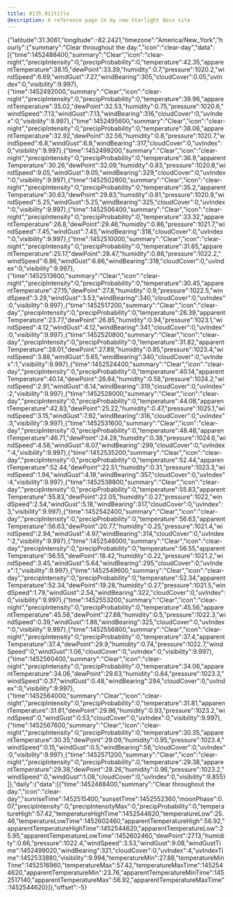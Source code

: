 ```yaml
---
title: 0135.011title
description: A reference page in my new Starlight docs site.
---
```

{"latitude":31.3061,"longitude":-82.2421,"timezone":"America/New_York","hourly":{"summary":"Clear throughout the day.","icon":"clear-day","data":[{"time":1452488400,"summary":"Clear","icon":"clear-night","precipIntensity":0,"precipProbability":0,"temperature":42.35,"apparentTemperature":38.15,"dewPoint":33.39,"humidity":0.7,"pressure":1020.2,"windSpeed":6.69,"windGust":7.27,"windBearing":305,"cloudCover":0.05,"uvIndex":0,"visibility":9.997},{"time":1452492000,"summary":"Clear","icon":"clear-night","precipIntensity":0,"precipProbability":0,"temperature":39.96,"apparentTemperature":35.02,"dewPoint":32.53,"humidity":0.75,"pressure":1020.6,"windSpeed":7.13,"windGust":7.13,"windBearing":316,"cloudCover":0,"uvIndex":0,"visibility":9.997},{"time":1452495600,"summary":"Clear","icon":"clear-night","precipIntensity":0,"precipProbability":0,"temperature":38.06,"apparentTemperature":32.92,"dewPoint":32.56,"humidity":0.8,"pressure":1020.7,"windSpeed":6.8,"windGust":6.8,"windBearing":317,"cloudCover":0,"uvIndex":0,"visibility":9.997},{"time":1452499200,"summary":"Clear","icon":"clear-night","precipIntensity":0,"precipProbability":0,"temperature":36.9,"apparentTemperature":30.26,"dewPoint":32.09,"humidity":0.83,"pressure":1020.8,"windSpeed":9.05,"windGust":9.05,"windBearing":329,"cloudCover":0,"uvIndex":0,"visibility":9.997},{"time":1452502800,"summary":"Clear","icon":"clear-night","precipIntensity":0,"precipProbability":0,"temperature":35.2,"apparentTemperature":30.63,"dewPoint":29.83,"humidity":0.81,"pressure":1020.9,"windSpeed":5.25,"windGust":5.25,"windBearing":325,"cloudCover":0,"uvIndex":0,"visibility":9.997},{"time":1452506400,"summary":"Clear","icon":"clear-night","precipIntensity":0,"precipProbability":0,"temperature":33.32,"apparentTemperature":26.8,"dewPoint":29.46,"humidity":0.86,"pressure":1021.7,"windSpeed":7.45,"windGust":7.45,"windBearing":318,"cloudCover":0,"uvIndex":0,"visibility":9.997},{"time":1452510000,"summary":"Clear","icon":"clear-night","precipIntensity":0,"precipProbability":0,"temperature":31.65,"apparentTemperature":25.17,"dewPoint":28.47,"humidity":0.88,"pressure":1022.2,"windSpeed":6.86,"windGust":6.86,"windBearing":318,"cloudCover":0,"uvIndex":0,"visibility":9.997},{"time":1452513600,"summary":"Clear","icon":"clear-night","precipIntensity":0,"precipProbability":0,"temperature":30.45,"apparentTemperature":27.15,"dewPoint":27.8,"humidity":0.9,"pressure":1022.5,"windSpeed":3.29,"windGust":3.53,"windBearing":340,"cloudCover":0,"uvIndex":0,"visibility":9.997},{"time":1452517200,"summary":"Clear","icon":"clear-day","precipIntensity":0,"precipProbability":0,"temperature":28.39,"apparentTemperature":23.77,"dewPoint":26.85,"humidity":0.94,"pressure":1023.1,"windSpeed":4.12,"windGust":4.12,"windBearing":341,"cloudCover":0,"uvIndex":0,"visibility":9.997},{"time":1452520800,"summary":"Clear","icon":"clear-day","precipIntensity":0,"precipProbability":0,"temperature":31.82,"apparentTemperature":28.01,"dewPoint":27.89,"humidity":0.85,"pressure":1023.4,"windSpeed":3.88,"windGust":5.65,"windBearing":340,"cloudCover":0,"uvIndex":1,"visibility":9.997},{"time":1452524400,"summary":"Clear","icon":"clear-day","precipIntensity":0,"precipProbability":0,"temperature":40.14,"apparentTemperature":40.14,"dewPoint":26.64,"humidity":0.58,"pressure":1024.2,"windSpeed":2.91,"windGust":6.14,"windBearing":319,"cloudCover":0,"uvIndex":2,"visibility":9.997},{"time":1452528000,"summary":"Clear","icon":"clear-day","precipIntensity":0,"precipProbability":0,"temperature":44.08,"apparentTemperature":42.83,"dewPoint":25.22,"humidity":0.47,"pressure":1025.1,"windSpeed":3.15,"windGust":7.92,"windBearing":316,"cloudCover":0,"uvIndex":3,"visibility":9.997},{"time":1452531600,"summary":"Clear","icon":"clear-day","precipIntensity":0,"precipProbability":0,"temperature":48.48,"apparentTemperature":46.71,"dewPoint":24.28,"humidity":0.38,"pressure":1024.6,"windSpeed":4.58,"windGust":6.07,"windBearing":299,"cloudCover":0,"uvIndex":4,"visibility":9.997},{"time":1452535200,"summary":"Clear","icon":"clear-day","precipIntensity":0,"precipProbability":0,"temperature":52.44,"apparentTemperature":52.44,"dewPoint":22.51,"humidity":0.31,"pressure":1023.3,"windSpeed":1.94,"windGust":4.19,"windBearing":357,"cloudCover":0,"uvIndex":4,"visibility":9.997},{"time":1452538800,"summary":"Clear","icon":"clear-day","precipIntensity":0,"precipProbability":0,"temperature":55.83,"apparentTemperature":55.83,"dewPoint":22.05,"humidity":0.27,"pressure":1022,"windSpeed":2.54,"windGust":5.18,"windBearing":317,"cloudCover":0,"uvIndex":3,"visibility":9.997},{"time":1452542400,"summary":"Clear","icon":"clear-day","precipIntensity":0,"precipProbability":0,"temperature":56.63,"apparentTemperature":56.63,"dewPoint":20.77,"humidity":0.25,"pressure":1021.4,"windSpeed":2.94,"windGust":4.97,"windBearing":314,"cloudCover":0,"uvIndex":2,"visibility":9.997},{"time":1452546000,"summary":"Clear","icon":"clear-day","precipIntensity":0,"precipProbability":0,"temperature":56.55,"apparentTemperature":56.55,"dewPoint":18.42,"humidity":0.22,"pressure":1021.2,"windSpeed":3.45,"windGust":5.64,"windBearing":295,"cloudCover":0,"uvIndex":1,"visibility":9.997},{"time":1452549600,"summary":"Clear","icon":"clear-day","precipIntensity":0,"precipProbability":0,"temperature":52.34,"apparentTemperature":52.34,"dewPoint":19.28,"humidity":0.27,"pressure":1021.5,"windSpeed":1.79,"windGust":2.54,"windBearing":322,"cloudCover":0,"uvIndex":0,"visibility":9.997},{"time":1452553200,"summary":"Clear","icon":"clear-night","precipIntensity":0,"precipProbability":0,"temperature":45.56,"apparentTemperature":45.56,"dewPoint":27.88,"humidity":0.5,"pressure":1022.3,"windSpeed":0.39,"windGust":1.86,"windBearing":325,"cloudCover":0,"uvIndex":0,"visibility":9.997},{"time":1452556800,"summary":"Clear","icon":"clear-night","precipIntensity":0,"precipProbability":0,"temperature":37.4,"apparentTemperature":37.4,"dewPoint":29.9,"humidity":0.74,"pressure":1022.7,"windSpeed":0,"windGust":1.06,"cloudCover":0,"uvIndex":0,"visibility":9.997},{"time":1452560400,"summary":"Clear","icon":"clear-night","precipIntensity":0,"precipProbability":0,"temperature":34.06,"apparentTemperature":34.06,"dewPoint":29.63,"humidity":0.84,"pressure":1023.3,"windSpeed":0.37,"windGust":0.48,"windBearing":294,"cloudCover":0,"uvIndex":0,"visibility":9.997},{"time":1452564000,"summary":"Clear","icon":"clear-night","precipIntensity":0,"precipProbability":0,"temperature":31.81,"apparentTemperature":31.81,"dewPoint":29.96,"humidity":0.93,"pressure":1023.2,"windSpeed":0,"windGust":0.53,"cloudCover":0,"uvIndex":0,"visibility":9.997},{"time":1452567600,"summary":"Clear","icon":"clear-night","precipIntensity":0,"precipProbability":0,"temperature":30.35,"apparentTemperature":30.35,"dewPoint":29.09,"humidity":0.95,"pressure":1023.4,"windSpeed":0.15,"windGust":0.5,"windBearing":56,"cloudCover":0,"uvIndex":0,"visibility":9.997},{"time":1452571200,"summary":"Clear","icon":"clear-night","precipIntensity":0,"precipProbability":0,"temperature":29.38,"apparentTemperature":29.38,"dewPoint":28.26,"humidity":0.96,"pressure":1023.2,"windSpeed":0,"windGust":1.08,"cloudCover":0,"uvIndex":0,"visibility":9.855}]},"daily":{"data":[{"time":1452488400,"summary":"Clear throughout the day.","icon":"clear-day","sunriseTime":1452515400,"sunsetTime":1452552360,"moonPhase":0.07,"precipIntensity":0,"precipIntensityMax":0,"precipProbability":0,"temperatureHigh":57.42,"temperatureHighTime":1452544620,"temperatureLow":25.46,"temperatureLowTime":1452602460,"apparentTemperatureHigh":56.92,"apparentTemperatureHighTime":1452544620,"apparentTemperatureLow":25.95,"apparentTemperatureLowTime":1452602460,"dewPoint":27.13,"humidity":0.66,"pressure":1022.4,"windSpeed":3.53,"windGust":9.08,"windGustTime":1452499020,"windBearing":321,"cloudCover":0,"uvIndex":4,"uvIndexTime":1452533880,"visibility":9.994,"temperatureMin":27.88,"temperatureMinTime":1452516960,"temperatureMax":57.42,"temperatureMaxTime":1452544620,"apparentTemperatureMin":23.76,"apparentTemperatureMinTime":1452517140,"apparentTemperatureMax":56.92,"apparentTemperatureMaxTime":1452544620}]},"offset":-5}
